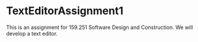 # TextEditorAssignment1
This  is an assignment for 159.251 Software Design and Construction.  We will develop a text editor.
